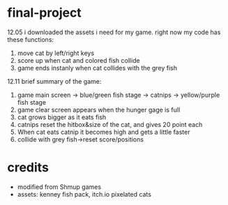 # final-project

12.05
i downloaded the assets i need for my game. 
right now my code has these functions:
1. move cat by left/right keys
2. score up when cat and colored fish collide
3. game ends instanly when cat collides with the grey fish

12.11
brief summary of the game:
1. game main screen -> blue/green fish stage -> catnips -> yellow/purple fish stage
2. game clear screen appears when the hunger gage is full
3. cat grows bigger as it eats fish
4. catnips reset the hitbox&size of the cat, and gives 20 point each
5. When cat eats catnip it becomes high and gets a little faster
6. collide with grey fish->reset score/positions

# credits
- modified from Shmup games
- assets: kenney fish pack, itch.io pixelated cats
